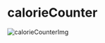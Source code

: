 # calorieCounter
![calorieCounterImg](https://github.com/Antharithm/calorieCounter/assets/83500098/cb52e179-6d20-4af7-9886-6c4bc3809eda)
